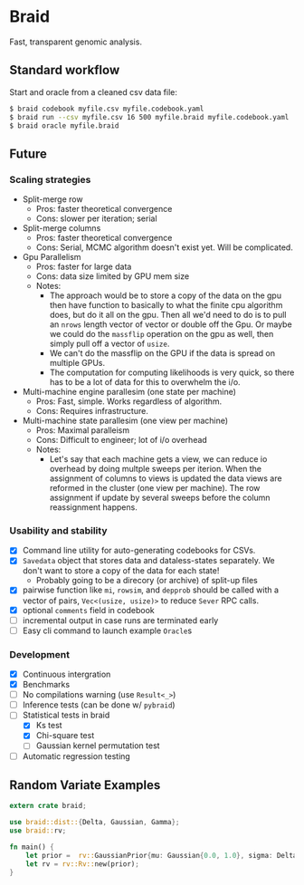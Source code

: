 # Braid

Fast, transparent genomic analysis.

## Standard workflow

Start and oracle from a cleaned csv data file:

```bash
$ braid codebook myfile.csv myfile.codebook.yaml
$ braid run --csv myfile.csv 16 500 myfile.braid myfile.codebook.yaml
$ braid oracle myfile.braid
```

## Future

### Scaling strategies

- Split-merge row
    + Pros: faster theoretical convergence
    + Cons: slower per iteration; serial
- Split-merge columns
    + Pros: faster theoretical convergence
    + Cons: Serial, MCMC algorithm doesn't exist yet. Will be complicated.
- Gpu Parallelism
    + Pros: faster for large data
    + Cons: data size limited by GPU mem size
    + Notes:
        - The approach would be to store a copy of the data on the gpu then
          have function to basically to what the finite cpu algorithm does, but
          do it all on the gpu. Then all we'd need to do is to pull an `nrows`
          length vector of vector or double off the Gpu. Or maybe we could do
          the `massflip` operation on the gpu as well, then simply pull off a
          vector of `usize`.
        - We can't do the massflip on the GPU if the data is spread on multiple
          GPUs.
        - The computation for computing likelihoods is very quick, so there has
          to be a lot of data for this to overwhelm the i/o.
- Multi-machine engine parallesim (one state per machine)
    + Pros: Fast, simple. Works regardless of algorithm.
    + Cons: Requires infrastructure.
- Multi-machine state parallesim (one view per machine)
    + Pros: Maximal paralleism
    + Cons: Difficult to engineer; lot of i/o overhead
    + Notes:
        - Let's say that each machine gets a view, we can reduce io overhead by
          doing multple sweeps per iterion. When the assignment of columns to
          views is updated the data views are reformed in the cluster (one view
          per machine). The row assignment if update by several sweeps before
          the column reassignment happens.

### Usability and stability

- [X] Command line utility for auto-generating codebooks for CSVs.
- [X] `Savedata` object that stores data and dataless-states separately. We
  don't want to store a copy of the data for each state!
    + Probably going to be a direcory (or archive) of split-up files
- [X] pairwise function like `mi`, `rowsim`, and `depprob` should be called
  with a vector of pairs, `Vec<(usize, usize)>` to reduce `Sever` RPC calls.
- [X] optional `comments` field in codebook
- [ ] incremental output in case runs are terminated early
- [ ] Easy cli command to launch example `Oracle`s

### Development
- [X] Continuous intergration
- [X] Benchmarks
- [ ] No compilations warning (use `Result<_>`)
- [ ] Inference tests (can be done w/ `pybraid`)
- [ ] Statistical tests in braid
    - [X] Ks test
    - [X] Chi-square test
    - [ ] Gaussian kernel permutation test
- [ ] Automatic regression testing

## Random Variate Examples

```rust
extern crate braid;

use braid::dist::{Delta, Gaussian, Gamma};
use braid::rv;

fn main() {
    let prior =  rv::GaussianPrior{mu: Gaussian{0.0, 1.0}, sigma: Delta{1.0}};
    let rv = rv::Rv::new(prior);
}
```
